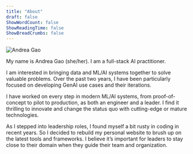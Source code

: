 ```yaml
---
title: "About"
draft: false
ShowWordCount: false
ShowReadingTime: false
ShowBreadCrumbs: false
---
```


![Andrea Gao](/images/profile.jpg)

My name is Andrea Gao (she/her). I am a full-stack AI practitioner.

I am interested in bringing data and ML/AI systems together to solve valuable problems. Over the past two years, I have been particularly focused on developing GenAI use cases and their iterations. 

I have worked on every step in modern ML/AI systems, from proof-of-concept to pilot to production, as both an engineer and a leader. I find it thrilling to innovate and change the status quo with cutting-edge or mature technologies.

As I stepped into leadership roles, I found myself a bit rusty in coding in recent years. So I decided to rebuild my personal website to brush up on the  latest tools and frameworks. I believe it’s important for leaders to stay close to their domain when they guide their team and organization.